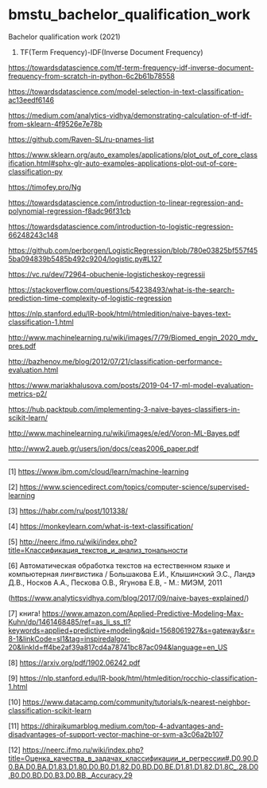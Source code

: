 # bmstu_bachelor_qualification_work
Bachelor qualification work (2021)

1) TF(Term Frequency)-IDF(Inverse Document Frequency)
  
  https://towardsdatascience.com/tf-term-frequency-idf-inverse-document-frequency-from-scratch-in-python-6c2b61b78558
  
  https://towardsdatascience.com/model-selection-in-text-classification-ac13eedf6146
  
  https://medium.com/analytics-vidhya/demonstrating-calculation-of-tf-idf-from-sklearn-4f9526e7e78b
  
  https://github.com/Raven-SL/ru-pnames-list
  
  https://www.sklearn.org/auto_examples/applications/plot_out_of_core_classification.html#sphx-glr-auto-examples-applications-plot-out-of-core-classification-py
  
  https://timofey.pro/Ng
  
  https://towardsdatascience.com/introduction-to-linear-regression-and-polynomial-regression-f8adc96f31cb
  
  https://towardsdatascience.com/introduction-to-logistic-regression-66248243c148
  
  https://github.com/perborgen/LogisticRegression/blob/780e03825bf557f455ba094839b5485b492c9204/logistic.py#L127
  
  https://vc.ru/dev/72964-obuchenie-logisticheskoy-regressii
  
  https://stackoverflow.com/questions/54238493/what-is-the-search-prediction-time-complexity-of-logistic-regression
  
  https://nlp.stanford.edu/IR-book/html/htmledition/naive-bayes-text-classification-1.html
  
  http://www.machinelearning.ru/wiki/images/7/79/Biomed_engin_2020_mdv_pres.pdf
  
  http://bazhenov.me/blog/2012/07/21/classification-performance-evaluation.html
  
  https://www.mariakhalusova.com/posts/2019-04-17-ml-model-evaluation-metrics-p2/
  
  https://hub.packtpub.com/implementing-3-naive-bayes-classifiers-in-scikit-learn/
  
  http://www.machinelearning.ru/wiki/images/e/ed/Voron-ML-Bayes.pdf
  
  http://www2.aueb.gr/users/ion/docs/ceas2006_paper.pdf


--------------------------------------------------------------------------------------------------

[1] https://www.ibm.com/cloud/learn/machine-learning

[2] https://www.sciencedirect.com/topics/computer-science/supervised-learning     

[3] https://habr.com/ru/post/101338/

[4] https://monkeylearn.com/what-is-text-classification/

[5] http://neerc.ifmo.ru/wiki/index.php?title=Классификация_текстов_и_анализ_тональности

[6] Автоматическая обработка текстов на естественном языке и компьютерная лингвистика / Большакова Е.И., Клышинский Э.С., Ландэ Д.В., Носков А.А., Пескова О.В., Ягунова Е.В, - М.: МИЭМ, 2011

(https://www.analyticsvidhya.com/blog/2017/09/naive-bayes-explained/)

[7] книга! https://www.amazon.com/Applied-Predictive-Modeling-Max-Kuhn/dp/1461468485/ref=as_li_ss_tl?keywords=applied+predictive+modeling&qid=1568061927&s=gateway&sr=8-1&linkCode=sl1&tag=inspiredalgor-20&linkId=ff4be2af39a817cd4a78741bc87ac094&language=en_US

[8] https://arxiv.org/pdf/1902.06242.pdf

[9] https://nlp.stanford.edu/IR-book/html/htmledition/rocchio-classification-1.html

[10] https://www.datacamp.com/community/tutorials/k-nearest-neighbor-classification-scikit-learn

[11] https://dhirajkumarblog.medium.com/top-4-advantages-and-disadvantages-of-support-vector-machine-or-svm-a3c06a2b107

[12] https://neerc.ifmo.ru/wiki/index.php?title=Оценка_качества_в_задачах_классификации_и_регрессии#.D0.90.D0.BA.D0.BA.D1.83.D1.80.D0.B0.D1.82.D0.BD.D0.BE.D1.81.D1.82.D1.8C_.28.D0.B0.D0.BD.D0.B3.D0.BB._Accuracy.29
